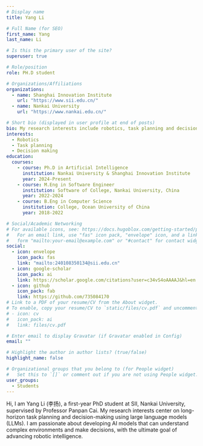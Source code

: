 ```yaml
---
# Display name
title: Yang Li

# Full Name (for SEO)
first_name: Yang
last_name: Li

# Is this the primary user of the site?
superuser: true

# Role/position
role: PH.D student

# Organizations/Affiliations
organizations:
  - name: Shanghai Innovation Institute
    url: "https://www.sii.edu.cn/"
  - name: Nankai University
    url: "https://www.nankai.edu.cn/"

# Short bio (displayed in user profile at end of posts)
bio: My research interests include robotics, task planning and decision-making
interests:
  - Robotics
  - Task planning
  - Decision making
education:
  courses:
    - course: Ph.D in Artificial Intelligence
      institution: Nankai University & Shanghai Innovation Institute
      year: 2024-Present
    - course: M.Eng in Software Engineer
      institution: Software of College, Nankai University, China
      year: 2022-2024
    - course: B.Eng in Computer Science
      institution: College, Ocean University of China
      year: 2018-2022

# Social/Academic Networking
# For available icons, see: https://docs.hugoblox.com/getting-started/page-builder/#icons
#   For an email link, use "fas" icon pack, "envelope" icon, and a link in the
#   form "mailto:your-email@example.com" or "#contact" for contact widget.
social:
  - icon: envelope
    icon_pack: fas
    link: "mailto:240108350134@sii.edu.cn"
  - icon: google-scholar
    icon_pack: ai
    link: https://scholar.google.com/citations?user=c34vS4oAAAAJ&hl=en
  - icon: github
    icon_pack: fab
    link: https://github.com/735084170
# Link to a PDF of your resume/CV from the About widget.
# To enable, copy your resume/CV to `static/files/cv.pdf` and uncomment the lines below.
# - icon: cv
#   icon_pack: ai
#   link: files/cv.pdf

# Enter email to display Gravatar (if Gravatar enabled in Config)
email: ""

# Highlight the author in author lists? (true/false)
highlight_name: false

# Organizational groups that you belong to (for People widget)
#   Set this to `[]` or comment out if you are not using People widget.
user_groups:
  - Students
---
```


Hi, I am Yang Li (李扬), a first-year PhD student at SII, Nankai University, supervised by Professor Panpan Cai. My research interests center on long-horizon task planning and decision-making using large language models (LLMs). I am passionate about developing AI models that can understand complex environments and make decisions, with the ultimate goal of advancing robotic intelligence.
